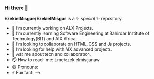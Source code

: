 ### Hi there 👋

**EzekielMisgae/EzekielMisgae** is a ✨ _special_ ✨ repository.

- 🔭 I’m currently working on ALX Projects.
- 🌱 I’m currently learning Software Engineering at Bahirdar Institute of Technology(BIT) and AlX Africa.
- 👯 I’m looking to collaborate on HTML, CSS and Js projects.
- 🤔 I’m looking for help with AlX advanced projects.
- 💬 Ask me about tech and collaboration.
- 📫 How to reach me: t.me/ezekielmisganaw
- 😄 Pronouns: 
- ⚡ Fun fact: 
-->
